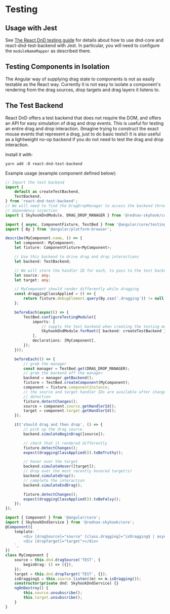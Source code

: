 # Testing

## Usage with Jest

See [The React DnD testing
guide](https://react-dnd.github.io/react-dnd/docs/testing) for details about
how to use dnd-core and react-dnd-test-backend with Jest. In particular, you
will need to configure the `moduleNameMapper` as described there.

## Testing Components in Isolation

The Angular way of supplying drag state to components is not as easily testable
as the React way. Currently it is not easy to isolate a component's rendering
from the drag sources, drop targets and drag layers it listens to.

## The Test Backend

React DnD offers a test backend that does not require the DOM, and offers an
API for easy simulation of drag and drop events. This is useful for testing an
entire drag and drop interaction. (Imagine trying to construct the exact mouse
events that represent a drag, just to do basic tests!) It is also useful as a
lightweight no-op backend if you do not need to test the drag and drop
interaction.

Install it with:

```
yarn add -D react-dnd-test-backend
```

Example usage (example component defined below):

```typescript
// Import the test backend
import {
    default as createTestBackend,
    TestBackend,
} from 'react-dnd-test-backend';
// We will need to find the DragDropManager to access the backend through
// dependency injection
import { SkyhookDndModule, DRAG_DROP_MANAGER } from '@rednax-skyhook/core';

import { async, ComponentFixture, TestBed } from '@angular/core/testing';
import { By } from '@angular/platform-browser';

describe(MyComponent.name, () => {
    let component: MyComponent;
    let fixture: ComponentFixture<MyComponent>;

    // Use this backend to drive drag and drop interactions
    let backend: TestBackend;

    // We will store the handler ID for each, to pass to the test backend.
    let source: any;
    let target: any;

    // MyComponent should render differently while dragging
    const draggingClassApplied = () => {
        return fixture.debugElement.query(By.css('.dragging')) != null;
    };

    beforeEach(async(() => {
        TestBed.configureTestingModule({
            imports: [
                // supply the test backend when creating the testing module
                SkyhookDndModule.forRoot({ backend: createTestBackend }),
            ],
            declarations: [MyComponent],
        });
    }));

    beforeEach(() => {
        // grab the manager
        const manager = TestBed.get(DRAG_DROP_MANAGER);
        // grab the backend off the manager
        backend = manager.getBackend();
        fixture = TestBed.createComponent(MyComponent);
        component = fixture.componentInstance;
        // the source and target handler IDs are available after change
        // detection
        fixture.detectChanges();
        source = component.source.getHandlerId();
        target = component.target.getHandlerId();
    });

    it('should drag and then drop', () => {
        // pick up the drag source
        backend.simulateBeginDrag([source]);

        // check that it rendered differently
        fixture.detectChanges();
        expect(draggingClassApplied()).toBeTruthy();

        // hover over the target
        backend.simulateHover([target]);
        // drop over the most recently hovered target(s)
        backend.simulateDrop();
        // complete the interaction
        backend.simulateEndDrag();

        fixture.detectChanges();
        expect(draggingClassApplied()).toBeFalsy();
    });
});
```

```typescript
import { Component } from '@angular/core';
import { SkyhookDndService } from '@rednax-skyhook/core';
@Component({
    template: `
        <div [dragSource]="source" [class.dragging]="isDragging$ | async"></div>
        <div [dropTarget]="target"></div>
    `,
})
class MyComponent {
    source = this.dnd.dragSource('TEST', {
        beginDrag: () => ({}),
    });
    target = this.dnd.dropTarget('TEST', {});
    isDragging$ = this.source.listen((m) => m.isDragging());
    constructor(private dnd: SkyhookDndService) {}
    ngOnDestroy() {
        this.source.unsubscribe();
        this.target.unsubscribe();
    }
}
```
